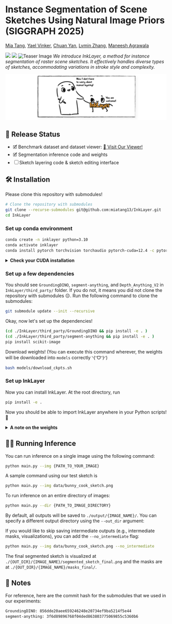# Instance Segmentation of Scene Sketches Using Natural Image Priors (SIGGRAPH 2025)
<a href="https://mia-tang.com/" target="_blank">Mia Tang</a>, 
<a href="https://yael-vinker.github.io/website/" target="_blank">Yael Vinker</a>, 
<a href="https://nauhcnay.github.io/" target="_blank">Chuan Yan</a>, 
<a href="https://lllyasviel.github.io/Style2PaintsResearch/lvmin" target="_blank">Lvmin Zhang</a>, 
<a href="https://graphics.stanford.edu/~maneesh/" target="_blank">Maneesh Agrawala</a>


<a href="https://inklayer.github.io/"><img src="https://img.shields.io/static/v1?label=Project&message=Website&color=red" height=20.5></a>
<a href="https://arxiv.org/abs/2502.09608"><img src="https://img.shields.io/badge/arXiv-2412.06753-b31b1b.svg"></a>
![Teaser Image](docs/teaser.png)
*We introduce InkLayer, a method for instance segmentation of raster scene sketches. It effectively handles diverse types of sketches, accommodating variations in stroke style and complexity.*

![Handshake comic](docs/thankful_handshake.png)

## 🔖 Release Status

- &#x1F5F9; Benchmark dataset and dataset viewer: <a href="https://www.inkscenes-dataset.com/" target="_blank">🔗 Visit Our Viewer!</a>
- &#x1F5F9; Segmentation inference code and weights
- &#9744; Sketch layering code & sketch editing interface

## 🛠️ Installation

Please clone this repository with submodules!
```bash
# Clone the repository with submodules
git clone --recurse-submodules git@github.com:miatang13/InkLayer.git
cd InkLayer
```

### Set up conda environment
```bash
conda create -n inklayer python=3.10
conda activate inklayer
conda install pytorch torchvision torchaudio pytorch-cuda=12.4 -c pytorch -c nvidia
```

<details>
<summary><strong>Check your CUDA installation</strong></summary>
Make sure you have CUDA set up correctly!

```bash
python -c "import torch; print(torch.__version__)"
python -c "import torch; print(torch.version.cuda)"
```

Run the sanity checks above. If you see the correct versions (something like `2.5.1` and `12.4`), you are good to go! 👏
</details>


### Set up a few dependencies 
You should see `GroundingDINO`, `segment-anything`, and `Depth_Anything_V2` in `InkLayer/third_party/` folder. If you do not, it means you did not clone the repository with submodules 😔. Run the following command to clone the submodules:
```bash
git submodule update --init --recursive
``` 

Okay, now let's set up the dependencies! 
```bash
(cd ./InkLayer/third_party/GroundingDINO && pip install -e . )
(cd ./InkLayer/third_party/segment-anything && pip install -e . )
pip install scikit-image
```

Download weights! (You can execute this command wherever, the weights will be downloaded into `models` correctly ◝(ᵔᗜᵔ)◜)
```bash
bash models/download_ckpts.sh
```

### Set up InkLayer
Now you can install InkLayer. At the root directory, run
```bash 
pip install -e .
```
Now you should be able to import InkLayer anywhere in your Python scripts! 🎉

<details>
<summary><strong>A note on the weights</strong></summary>

In our download script, we include `models/inklayer_gdino.pth`, which is our fine-tuned version of GroundingDINO for sketch detection, following the official GroundingDINO architecture and format. While we originally fine-tuned GroundingDINO using the [mmdetection](https://github.com/open-mmlab/mmdetection) framework, we converted the resulting weights to the original GroundingDINO format to simplify integration, as setting up mmdetection can be a bit more involved. If you prefer to use the mmdetection version directly, you can find it on [huggingface](https://huggingface.co/miatang13/InkLayer/tree/main) at `inklayer_gdino_mmdetection.pth`. The conversion was done using the script provided in this GitHub issue: [mmdetection issue](https://github.com/open-mmlab/mmdetection/issues/11200).

We observe very similar performance between the two versions of the weights, with slightly worse box IoU for the official GroundingDINO format, but higher AR and AP. We recommend using this version if your task is not highly sensitive to box precision. To replicate exact evaluation results reported in the paper, please use the mmdetection version of the weights. Feel free to reach out to miatang@stanford dot edu if you need help with the mmdetection version.

</details>

## 🏃‍♀️ Running Inference
You can run inference on a single image using the following command:
```bash
python main.py --img {PATH_TO_YOUR_IMAGE}
```
A sample command using our test sketch is
```bash
python main.py --img data/bunny_cook_sketch.png 
``` 
To run inference on an entire directory of images:
```bash
python main.py --dir {PATH_TO_IMAGE_DIRECTORY}
```
By default, all outputs will be saved to `./output/{IMAGE_NAME}/`. You can specify a different output directory using the `--out_dir` argument:

If you would like to skip saving intermediate outputs (e.g., intermediate masks, visualizations), you can add the `--no_intermediate` flag:

```bash
python main.py --img data/bunny_cook_sketch.png --no_intermediate
```

The final segmented sketch is visualized at `./{OUT_DIR}/{IMAGE_NAME}/segmented_sketch_final.png` and the masks are at `./{OUT_DIR}/{IMAGE_NAME}/masks_final/`. 

## 📎 Notes
For reference, here are the  commit hash for the submodules that we used in our experiments:
```bash
GroundingDINO: 856dde20aee659246248e20734ef9ba5214f5e44
segment-anything: 3f6d89896768f04ded863803775069855c5360b6
```